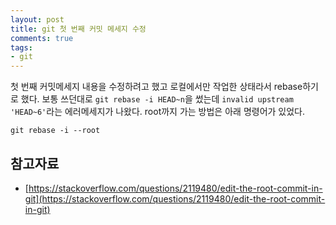 ```yaml
---
layout: post
title: git 첫 번째 커밋 메세지 수정
comments: true
tags:
- git
---
```


첫 번째 커밋메세지 내용을 수정하려고 했고 로컬에서만 작업한 상태라서 rebase하기로 했다. 보통 쓰던대로 `git rebase -i HEAD~n`을 썼는데 `invalid upstream 'HEAD~6'`라는 에러메세지가 나왔다. root까지 가는 방법은 아래 명령어가 있었다.

```
git rebase -i --root
```


## **참고자료**
* [https://stackoverflow.com/questions/2119480/edit-the-root-commit-in-git](https://stackoverflow.com/questions/2119480/edit-the-root-commit-in-git)

